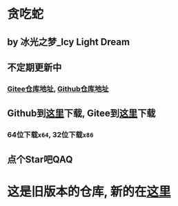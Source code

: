 # 贪吃蛇
## by 冰光之梦_Icy Light Dream
## 不定期更新中
### [Gitee仓库地址](https://gitee.com/IcyLightDream/snake), [Github仓库地址](https://github.com/IcyLightDream/Snake)
## Github到[这里](https://github.com/IcyLightDream/Snake-oldversions/releases/latest)下载, Gitee到[这里](https://gitee.com/IcyLightDream/snake-oldversions)下载
### 64位下载`x64`, 32位下载`x86`
## 点个Star吧QAQ

# 这是旧版本的仓库, 新的在[这里](https://github.com/IcyLightDream/Snake)

